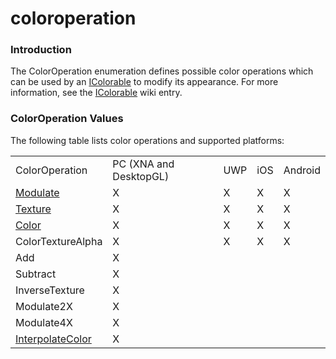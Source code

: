 # coloroperation

### Introduction

The ColorOperation enumeration defines possible color operations which can be used by an [IColorable](../../../../../frb/docs/index.php) to modify its appearance. For more information, see the [IColorable](../../../../../frb/docs/index.php) wiki entry.

### ColorOperation Values

The following table lists color operations and supported platforms:

|                                                       |                        |     |     |         |
| ----------------------------------------------------- | ---------------------- | --- | --- | ------- |
| ColorOperation                                        | PC (XNA and DesktopGL) | UWP | iOS | Android |
| [Modulate](../../../../../frb/docs/index.php)         | X                      | X   | X   | X       |
| [Texture](texture.md)                                 | X                      | X   | X   | X       |
| [Color](../../../../../frb/docs/index.php)            | X                      | X   | X   | X       |
| ColorTextureAlpha                                     | X                      | X   | X   | X       |
| Add                                                   | X                      |     |     |         |
| Subtract                                              | X                      |     |     |         |
| InverseTexture                                        | X                      |     |     |         |
| Modulate2X                                            | X                      |     |     |         |
| Modulate4X                                            | X                      |     |     |         |
| [InterpolateColor](../../../../../frb/docs/index.php) | X                      |     |     |         |

&#x20;
